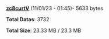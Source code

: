 [**zc8curtV**](/data/zc8curtV.txt) (11/01/23 - 01:45)- 5633 bytes

**Total Datas**: 3732

**Total Size**: 23.33 MB / 23.3 MB